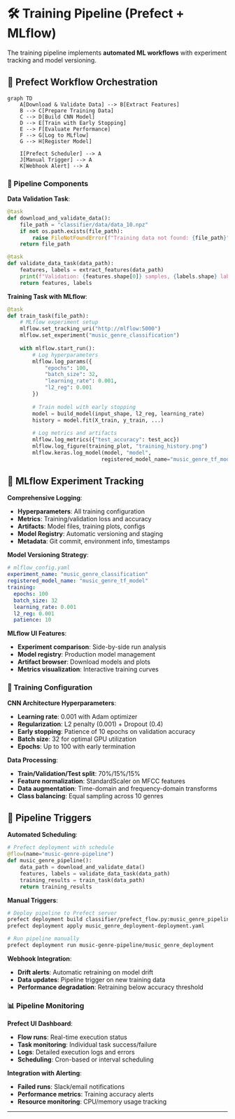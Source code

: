 # 🛠 **Training Pipeline (Prefect + MLflow)**

The training pipeline implements **automated ML workflows** with experiment tracking and model versioning.

## **🌊 Prefect Workflow Orchestration**

```mermaid
graph TD
    A[Download & Validate Data] --> B[Extract Features]
    B --> C[Prepare Training Data]
    C --> D[Build CNN Model]
    D --> E[Train with Early Stopping]
    E --> F[Evaluate Performance]
    F --> G[Log to MLflow]
    G --> H[Register Model]
    
    I[Prefect Scheduler] --> A
    J[Manual Trigger] --> A
    K[Webhook Alert] --> A
```

### **🚀 Pipeline Components**

**Data Validation Task**:
```python
@task
def download_and_validate_data():
    file_path = "classifier/data/data_10.npz"
    if not os.path.exists(file_path):
        raise FileNotFoundError(f"Training data not found: {file_path}")
    return file_path

@task  
def validate_data_task(data_path):
    features, labels = extract_features(data_path)
    print(f"Validation: {features.shape[0]} samples, {labels.shape} labels")
    return features, labels
```

**Training Task with MLflow**:
```python
@task
def train_task(file_path):
    # MLflow experiment setup
    mlflow.set_tracking_uri("http://mlflow:5000")
    mlflow.set_experiment("music_genre_classification")
    
    with mlflow.start_run():
        # Log hyperparameters
        mlflow.log_params({
            "epochs": 100,
            "batch_size": 32,
            "learning_rate": 0.001,
            "l2_reg": 0.001
        })
        
        # Train model with early stopping
        model = build_model(input_shape, l2_reg, learning_rate)
        history = model.fit(X_train, y_train, ...)
        
        # Log metrics and artifacts
        mlflow.log_metrics({"test_accuracy": test_acc})
        mlflow.log_figure(training_plot, "training_history.png")
        mlflow.keras.log_model(model, "model", 
                              registered_model_name="music_genre_tf_model")
```

## **🔬 MLflow Experiment Tracking**

**Comprehensive Logging**:
- **Hyperparameters**: All training configuration
- **Metrics**: Training/validation loss and accuracy
- **Artifacts**: Model files, training plots, configs
- **Model Registry**: Automatic versioning and staging
- **Metadata**: Git commit, environment info, timestamps

**Model Versioning Strategy**:
```yaml
# mlflow_config.yaml
experiment_name: "music_genre_classification"
registered_model_name: "music_genre_tf_model"
training:
  epochs: 100
  batch_size: 32
  learning_rate: 0.001
  l2_reg: 0.001
  patience: 10
```

**MLflow UI Features**:
- **Experiment comparison**: Side-by-side run analysis
- **Model registry**: Production model management
- **Artifact browser**: Download models and plots
- **Metrics visualization**: Interactive training curves

### **🎯 Training Configuration**

**CNN Architecture Hyperparameters**:
- **Learning rate**: 0.001 with Adam optimizer
- **Regularization**: L2 penalty (0.001) + Dropout (0.4)
- **Early stopping**: Patience of 10 epochs on validation accuracy
- **Batch size**: 32 for optimal GPU utilization
- **Epochs**: Up to 100 with early termination

**Data Processing**:
- **Train/Validation/Test split**: 70%/15%/15%
- **Feature normalization**: StandardScaler on MFCC features
- **Data augmentation**: Time-domain and frequency-domain transforms
- **Class balancing**: Equal sampling across 10 genres

## **🔄 Pipeline Triggers**

**Automated Scheduling**:
```python
# Prefect deployment with schedule
@flow(name="music-genre-pipeline")
def music_genre_pipeline():
    data_path = download_and_validate_data()
    features, labels = validate_data_task(data_path)
    training_results = train_task(data_path)
    return training_results
```

**Manual Triggers**:
```bash
# Deploy pipeline to Prefect server
prefect deployment build classifier/prefect_flow.py:music_genre_pipeline -n "music_genre_deployment"
prefect deployment apply music_genre_deployment-deployment.yaml

# Run pipeline manually
prefect deployment run music-genre-pipeline/music_genre_deployment
```

**Webhook Integration**:
- **Drift alerts**: Automatic retraining on model drift
- **Data updates**: Pipeline trigger on new training data
- **Performance degradation**: Retraining below accuracy threshold

### **📊 Pipeline Monitoring**

**Prefect UI Dashboard**:
- **Flow runs**: Real-time execution status
- **Task monitoring**: Individual task success/failure
- **Logs**: Detailed execution logs and errors
- **Scheduling**: Cron-based or interval scheduling

**Integration with Alerting**:
- **Failed runs**: Slack/email notifications
- **Performance metrics**: Training accuracy alerts
- **Resource monitoring**: CPU/memory usage tracking

---